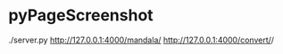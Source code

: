 # pyPageScreenshot

./server.py
http://127.0.0.1:4000/mandala/<mandala-query-string>
http://127.0.0.1:4000/convert/<product-code>/<mandala-query-string>
